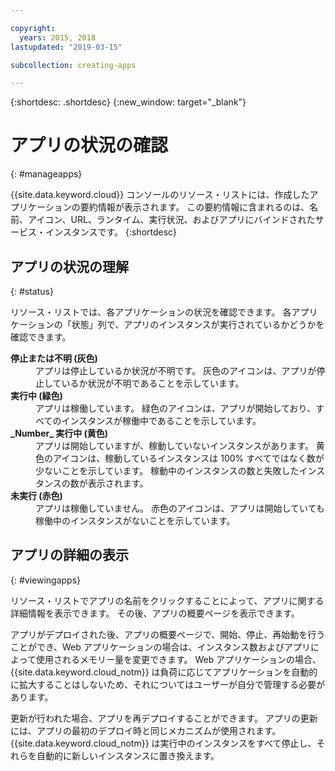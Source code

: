 ```yaml
---

copyright:
  years: 2015, 2018
lastupdated: "2019-03-15"

subcollection: creating-apps

---
```


{:shortdesc: .shortdesc}
{:new_window: target="_blank"}

# アプリの状況の確認
{: #manageapps}

{{site.data.keyword.cloud}} コンソールのリソース・リストには、作成したアプリケーションの要約情報が表示されます。 この要約情報に含まれるのは、名前、アイコン、URL、ランタイム、実行状況、およびアプリにバインドされたサービス・インスタンスです。
{:shortdesc}

## アプリの状況の理解
{: #status}

リソース・リストでは、各アプリケーションの状況を確認できます。 各アプリケーションの「状態」列で、アプリのインスタンスが実行されているかどうかを確認できます。

<dl>
<dt>
<strong>
停止または不明 (灰色)
</strong>
</dt>
<dd>
アプリは停止しているか状況が不明です。 灰色のアイコンは、アプリが停止しているか状況が不明であることを示しています。
</dd>
<dt>
<strong>
実行中 (緑色)
</strong>
</dt>
<dd>
アプリは稼働しています。 緑色のアイコンは、アプリが開始しており、すべてのインスタンスが稼働中であることを示しています。
</dd>
<dt>
<strong>
_Number_ 実行中 (黄色)
</strong>
</dt>
<dd>
アプリは開始していますが、稼動していないインスタンスがあります。 黄色のアイコンは、稼動しているインスタンスは 100% すべてではなく数が少ないことを示しています。 稼動中のインスタンスの数と失敗したインスタンスの数が表示されます。
</dd>
<dt>
<strong>
未実行 (赤色)
</strong>
</dt>
<dd>
アプリは稼働していません。 赤色のアイコンは、アプリは開始していても稼働中のインスタンスがないことを示しています。
</dd>
</dl>

## アプリの詳細の表示
{: #viewingapps}

リソース・リストでアプリの名前をクリックすることによって、アプリに関する詳細情報を表示できます。 その後、アプリの概要ページを表示できます。

アプリがデプロイされた後、アプリの概要ページで、開始、停止、再始動を行うことができ、Web アプリケーションの場合は、インスタンス数およびアプリによって使用されるメモリー量を変更できます。 Web アプリケーションの場合、{{site.data.keyword.cloud_notm}} は負荷に応じてアプリケーションを自動的に拡大することはしないため、それについてはユーザーが自分で管理する必要があります。

更新が行われた場合、アプリを再デプロイすることができます。 アプリの更新には、アプリの最初のデプロイ時と同じメカニズムが使用されます。 {{site.data.keyword.cloud_notm}} は実行中のインスタンスをすべて停止し、それらを自動的に新しいインスタンスに置き換えます。
